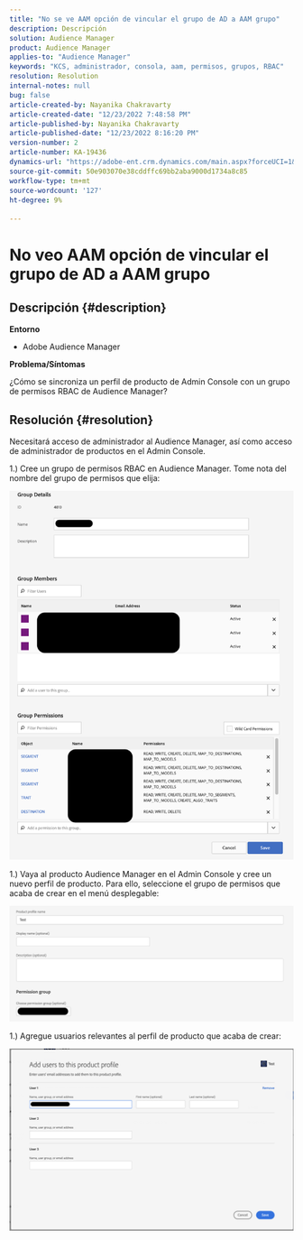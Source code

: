 ```yaml
---
title: "No se ve AAM opción de vincular el grupo de AD a AAM grupo"
description: Descripción
solution: Audience Manager
product: Audience Manager
applies-to: "Audience Manager"
keywords: "KCS, administrador, consola, aam, permisos, grupos, RBAC"
resolution: Resolution
internal-notes: null
bug: false
article-created-by: Nayanika Chakravarty
article-created-date: "12/23/2022 7:48:58 PM"
article-published-by: Nayanika Chakravarty
article-published-date: "12/23/2022 8:16:20 PM"
version-number: 2
article-number: KA-19436
dynamics-url: "https://adobe-ent.crm.dynamics.com/main.aspx?forceUCI=1&pagetype=entityrecord&etn=knowledgearticle&id=811b3dd6-fa82-ed11-81ac-6045bd006079"
source-git-commit: 50e903070e38cddffc69bb2aba9000d1734a8c85
workflow-type: tm+mt
source-wordcount: '127'
ht-degree: 9%

---
```


# No veo AAM opción de vincular el grupo de AD a AAM grupo

## Descripción {#description}


<b>Entorno</b>

- Adobe Audience Manager

<b>Problema/Síntomas</b>

¿Cómo se sincroniza un perfil de producto de Admin Console con un grupo de permisos RBAC de Audience Manager?


## Resolución {#resolution}


Necesitará acceso de administrador al Audience Manager, así como acceso de administrador de productos en el Admin Console.

1.) Cree un grupo de permisos RBAC en Audience Manager. Tome nota del nombre del grupo de permisos que elija:

![](assets/5a5b40de-a9cf-ec11-a7b5-00224809c196.png)

1.) Vaya al producto Audience Manager en el Admin Console y cree un nuevo perfil de producto. Para ello, seleccione el grupo de permisos que acaba de crear en el menú desplegable:

![](assets/2689da02-aacf-ec11-a7b5-00224809c196.png)

1.) Agregue usuarios relevantes al perfil de producto que acaba de crear:

![](assets/6a896e46-aacf-ec11-a7b5-00224809c196.png)
